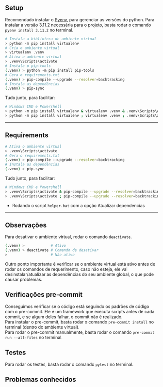 ## **Setup**

Recomendado instalar o [Pyenv](https://github.com/pyenv-win/pyenv-win), para gerenciar as versões do python.
Para instalar a versão 3.11.2 necessária para o projeto, basta rodar o comando `pyenv install 3.11.2` no terminal.

```bash
# Instala a biblioteca de ambiente virtual
> python -m pip install virtualenv
# Cria o ambiente virtual
> virtualenv .venv
# Ativa o ambiente virtual
> .venv\Scripts\activate
# Instala o pip-tools
(.venv) > python -m pip install pip-tools
# Gera o requirements.txt
(.venv) > pip-compile --upgrade --resolver=backtracking
# Instala as dependências
(.venv) > pip-sync
```

Tudo junto, para facilitar:

```bash
# Windows CMD e Powershell
> python -m pip install virtualenv & virtualenv .venv & .venv\Scripts\activate & python -m pip install pip-tools & pip-compile --upgrade --resolver=backtracking & pip-sync
> python -m pip install virtualenv ; virtualenv .venv ; .venv\Scripts\activate ; python -m pip install pip-tools ; pip-compile --upgrade --resolver=backtracking ; pip-sync
```

---

## **Requirements**

```bash
# Ativa o ambiente virtual
> .venv\Scripts\activate
# Gera o requirements.txt
(.venv) > pip-compile --upgrade --resolver=backtracking
# Instala as dependências
(.venv) > pip-sync
```

Tudo junto, para facilitar:

```bash
# Windows CMD e Powershell
> .venv\Scripts\activate & pip-compile --upgrade --resolver=backtracking & pip-sync
> .venv\Scripts\activate ; pip-compile --upgrade --resolver=backtracking ; pip-sync
```

- Rodando o script `helper.bat` com a opção Atualizar dependencias

---

## **Observações**

Para desativar o ambiente virtual, rodar o comando `deactivate`.<br>

```bash
(.venv) >            # Ativo
(.venv) > deactivate # Comando de desativar
>                    # Não ativo
```

Outro ponto importante é verificar se o ambiente virtual está ativo antes de rodar os comandos de requerimento, caso não esteja, ele vai desinstalar/atualizar as dependências do seu ambiente global, o que pode causar problemas.

## **Verificações pre-commit**

Conseguimos verificar se o código está seguindo os padrões de código com o pre-commit. Ele é um framework que executa scripts antes de cada commit, e se algum deles falhar, o commit não é realizado.<br>
Para instalar o pre-commit, basta rodar o comando `pre-commit install` no terminal (dentro do ambiente virtual).<br>
Para rodar o pre-commit manualmente, basta rodar o comando `pre-commit run --all-files` no terminal.

## **Testes**

Para rodar os testes, basta rodar o comando `pytest` no terminal.

## **Problemas conhecidos**
